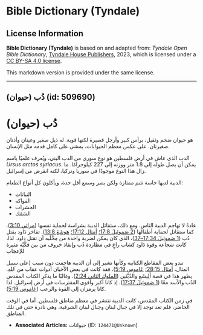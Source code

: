 # Bible Dictionary (Tyndale)

## License Information

**Bible Dictionary (Tyndale)** is based on and adapted from: _Tyndale Open Bible Dictionary_, [Tyndale House Publishers](https://tyndaleopenresources.com/), 2023, which is licensed under a [CC BY-SA 4.0 license](https://creativecommons.org/licenses/by-sa/4.0/legalcode.en).

This markdown version is provided under the same license.



--------------------------------

## دُب (حيوان) (id: 509690)

دُب (حيوان)
===========

هو حيوان ضخم وثقيل، برأس كبير وأرجل قصيرة لكنها قوية. له ذيل صغير وعينان وأذنان صغيرتان. على عكس معظم الحيوانات، يمشي على كامل قدمه مثل الإنسان.

الدب الذي عاش في أرض فلسطين هو نوع سوري من الدب البني، ويُعرف علميًا باسم *Ursus arctos syriacus*. يمكن أن يصل طوله إلى 1\.8 متر ووزنه إلى 227 كيلوجرامًا. ما زال هذا النوع موجودًا في سوريا وتركيا، لكنه انقرض من إسرائيل.

الدببة لديها حاسة شم ممتازة ولكن بصر وسمع أقل حدة، ويأكلون كل أنواع الطعام:

* النباتات
* الفواكه
* الحشرات
* السَمَك

عادةً لا تهاجم الدببة الناس. ومع ذلك، ستقاتل الدببة بشراسة لحماية نفسها ([مراثي 3:10](https://ref.ly/Lam3:10)). كما ستقاتل لحماية أطفالها ([2 صَموئِيلَ 17:8؛](https://ref.ly/2Sam17:8) [أمثال 17:12؛](https://ref.ly/Prov17:12) [هوشَعَ 13:8](https://ref.ly/Hos13:8)). تفاخر دَاود بقتل دُب ([1 صَموئِيلَ 17:34–37](https://ref.ly/1Sam17:34-1Sam17:37))، الذي كان يمكن لضربة واحدة من مِخْلَبه أن تقتل داود. لذا، كانت شجاعة وقوة دَاود كشاب راعٍ في مطاردة دُب وإنقاذ خروف من بين فكَّيْه مثيرة للإعجاب

تبدو بعض المقاطع الكتابية وكأنها تشير إلى أن الدببة هاجمت دون سبب (على سبيل المثال، [أمثال 28:15؛](https://ref.ly/Prov28:15) [عَاموس 5:19](https://ref.ly/Amos5:19)). فقد كانت في بعض الأحيان أدوات عقاب من ٱللهِ. يظهر هذا في قصة أَلِيشَع والدُبَّتَين ([الملوك الثاني 2:24](https://ref.ly/2Kgs2:24)). وغالبًا ما يذكر الكتاب المقدس الدُب والأسد معًا ([1 صَموئِيلَ 17:37](https://ref.ly/1Sam17:37)). إذ كانا أكبر وأقوى المفترسات في أرض إسرائيل. لذا كانا يرمزان إلى القوة والرعب ([عَاموس 5:19](https://ref.ly/Amos5:19)).

في زمن الكتاب المقدس، كانت الدببة تنتشر في معظم مناطق فلسطين. أما في الوقت الحاضر، فلم تعد توجد إلا في جبال لبنان وجبال لبنان الشرقية، وهي نادرة حتى في تلك المناطق.

* **Associated Articles:** حيوانات (ID: `124471@Unknown`)

